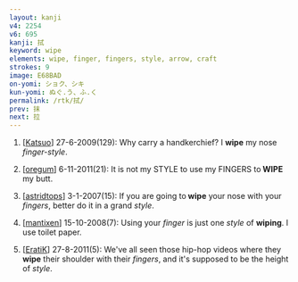 ```yaml
---
layout: kanji
v4: 2254
v6: 695
kanji: 拭
keyword: wipe
elements: wipe, finger, fingers, style, arrow, craft
strokes: 9
image: E68BAD
on-yomi: ショク、シキ
kun-yomi: ぬぐ.う、ふ.く
permalink: /rtk/拭/
prev: 抹
next: 拉
---
```


1) [<a href="http://kanji.koohii.com/profile/Katsuo">Katsuo</a>] 27-6-2009(129): Why carry a handkerchief? I <strong>wipe</strong> my nose <em>finger-style</em>.

2) [<a href="http://kanji.koohii.com/profile/oregum">oregum</a>] 6-11-2011(21): It is not my STYLE to use my FINGERS to<strong> WIPE</strong> my butt.

3) [<a href="http://kanji.koohii.com/profile/astridtops">astridtops</a>] 3-1-2007(15): If you are going to<strong> wipe</strong> your nose with your <em>fingers</em>, better do it in a grand <em>style</em>.

4) [<a href="http://kanji.koohii.com/profile/mantixen">mantixen</a>] 15-10-2008(7): Using your <em>finger</em> is just one <em>style</em> of <strong>wiping</strong>. I use toilet paper.

5) [<a href="http://kanji.koohii.com/profile/EratiK">EratiK</a>] 27-8-2011(5): We&#039;ve all seen those hip-hop videos where they<strong> wipe</strong> their shoulder with their <em>fingers</em>, and it&#039;s supposed to be the height of <em>style</em>.

